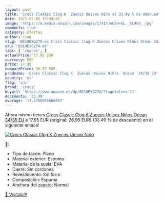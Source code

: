 ```yaml
---
layout: post
title: 'Crocs Classic Clog K  Zuecos Unisex Niño al 33.49 % de descuento'
date: 2021-03-02 13:04:05
image: 'https://m.media-amazon.com/images/I/41hJnUBh+bL._SL400_.jpg'
comments: true
category: ofertas
author: ring
slug: 'B01HEXG27A-es Crocs Classic Clog K Zuecos Unisex Niños Ocean 34/35 EU'
sku: 'B01HEXG27A-es'
tags: [ 'zuecos', ]
actualPrice: 17.95 EUR
currency: EUR
price: 17.95
comparePrice: 26.99 EUR
prodname: 'Crocs Classic Clog K  Zuecos Unisex Niños  Ocean  34/35 EU'
country: 'es'
flag: '🇪🇸'
brand: 'Crocs'
buyurl: 'https://www.amazon.es/dp/B01HEXG27A/?tag=tolees-21'
descuento: '33.49'
average: '17.1766666666667'
---
```


Ahora mismo tienes [Crocs Classic Clog K  Zuecos Unisex Niños  Ocean  34/35 EU](https://www.amazon.es/dp/B01HEXG27A/?tag=tolees-21) a 17.95 EUR (original: 26.99 EUR) (33.49 %  de descuento) en el siguiente enlace!

[![Crocs Classic Clog K  Zuecos Unisex Niño](https://m.media-amazon.com/images/I/41hJnUBh+bL._SL400_.jpg)](https://www.amazon.es/dp/B01HEXG27A/?tag=tolees-21)

🔎:

- Tipo de tacón: Plano
- Material exterior: Espuma
- Material de la suela: EVA
- Cierre: Sin cordones
- Revestimiento: Sin forro
- Composición: Espuma
- Anchura del zapato: Normal

[🛒 Visítala!!!](https://www.amazon.es/dp/B01HEXG27A/?tag=tolees-21)
